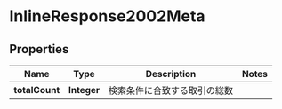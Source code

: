 

# InlineResponse2002Meta


## Properties

Name | Type | Description | Notes
------------ | ------------- | ------------- | -------------
**totalCount** | **Integer** | 検索条件に合致する取引の総数 | 



